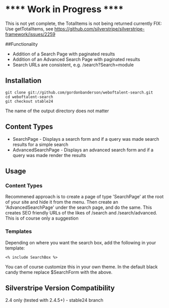 # **** Work in Progress ****

This is not yet complete, the TotalItems is not being returned currently
FIX: Use getTotalItems, see https://github.com/silverstripe/silverstripe-framework/issues/2259

##Functionality
* Addition of a Search Page with paginated results
* Addition of an Advanced Search Page with paginated results
* Search URLs are consistent, e.g. /search?Search=module

## Installation
    git clone git://github.com/gordonbanderson/weboftalent-search.git
    cd weboftalent-search
    git checkout stable24

The name of the output directory does not matter

## Content Types

* SearchPage - Displays a search form and if a query was made search results for a simple search
* AdvancedSearchPage - Displays an advanced search form and if a query was made render the results

## Usage

### Content Types

Recommened approach is to create a page of type 'SearchPage' at the root of your site and hide it from the menu.  Then create an 'AdvancedSearchPage' under the search page, and do the same.  This creates SEO friendly URLs of the likes of /search and /search/advanced.  This is of course only a suggestion

### Templates
Depending on where you want the search box, add the following in your template:

	<% include SearchBox %>

You can of course customize this in your own theme.  In the default black candy theme replace $SearchForm with the above.

## Silverstripe Version Compatibility
2.4 only (tested with 2.4.5+) - stable24 branch

